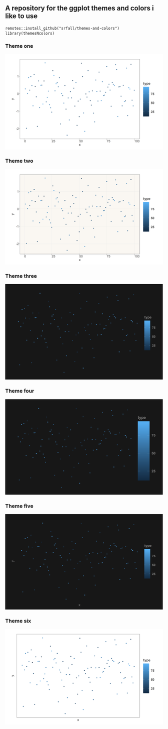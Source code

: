 ## A repository for the ggplot themes and colors i like to use

    remotes::install_github("srfall/themes-and-colors")
    library(themesNcolors)

### Theme one
<img src="img/one.png" />


### Theme two
<img src="img/two.png" />


### Theme three
<img src="img/three.png" />


### Theme four
<img src="img/four.png" />


### Theme five
<img src="img/five.png" />


### Theme six
<img src="img/six.png" />
